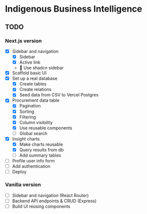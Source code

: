 # Indigenous Business Intelligence

## TODO
### Next.js version
- [x] Sidebar and navigation
  - [x] Sidebar
  - [x] Active link
  - 🚧 Use shadcn sidebar
- [x] Scaffold basic UI
- [x] Set up a real database
  - [x] Create tables
  - [x] Create relations
  - [x] Seed data from CSV to Vercel Postgres
- [x] Procurement data table
  - [x] Pagination
  - [x] Sorting
  - [x] Filtering
  - [x] Column visibility
  - [x] Use reusable components
  - [ ] Global search
- [x] Insight charts
  - [x] Make charts reusable
  - [x] Query results from db
  - [ ] Add summary tables
- [ ] Profile user info form
- [ ] Add authentication
- [ ] Deploy

### Vanilla version
- [ ] Sidebar and navigation (React Router)
- [ ] Backend API endpoints & CRUD (Express)
- [ ] Build UI reusing components